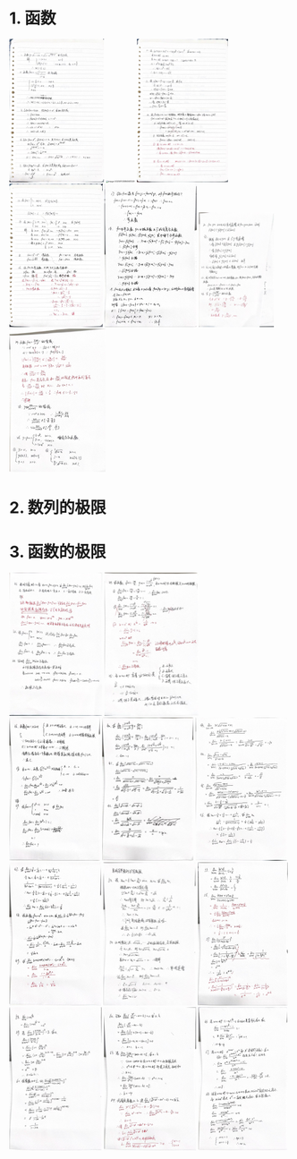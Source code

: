 # 1. 函数

<img src="chap 1 极限和连续.assets/181a2245019b8a06e44e7ada2278a8a4.jpg" alt="181a2245019b8a06e44e7ada2278a8a4" style="zoom: 25%;" />

<img src="chap 1 极限和连续.assets/image-20250103084941329.png" alt="image-20250103084941329" style="zoom: 25%;" />

<img src="chap 1 极限和连续.assets/cacd80017b62fccc4f39ef3c86ebc2ee.jpg" alt="cacd80017b62fccc4f39ef3c86ebc2ee" style="zoom: 25%;" />

<img src="chap 1 极限和连续.assets/0ee0d24063d1d77052e0486e037b4f88.jpg" alt="0ee0d24063d1d77052e0486e037b4f88" style="zoom: 25%;" />

<img src="chap 1 极限和连续.assets/4428449becd2537262c48426f0b7fd04.jpg" alt="4428449becd2537262c48426f0b7fd04" style="zoom:25%;" />

<img src="chap 1 极限和连续.assets/e1b17dd33704a3da436927bab1fc2dae.jpg" alt="e1b17dd33704a3da436927bab1fc2dae" style="zoom:20%;" />

<img src="chap 1 极限和连续.assets/0103f462465cf253d6e8e5c183de9d03.jpg" alt="0103f462465cf253d6e8e5c183de9d03" style="zoom:25%;" />

# 2. 数列的极限

# 3. 函数的极限

<img src="chap 1 极限和连续.assets/25214eb6bfb023c5416440b1226a1825.jpg" alt="25214eb6bfb023c5416440b1226a1825" style="zoom:25%;" />

<img src="chap 1 极限和连续.assets/c13be07db8cee3779111ee6583527eb1.jpg" alt="c13be07db8cee3779111ee6583527eb1" style="zoom:25%;" />

<img src="chap 1 极限和连续.assets/fd8725c4849ecc05078e854c01a8e61d.jpg" alt="fd8725c4849ecc05078e854c01a8e61d" style="zoom:25%;" />

<img src="chap 1 极限和连续.assets/89e7a2b6413b44557982a4ba7293751d.jpg" alt="89e7a2b6413b44557982a4ba7293751d" style="zoom:25%;" />

<img src="chap 1 极限和连续.assets/5d8fa7fd0121b9984b576c7ac094d71a.jpg" alt="5d8fa7fd0121b9984b576c7ac094d71a" style="zoom:25%;" />

<img src="chap 1 极限和连续.assets/c200eebdb6d51f04ad7ec7dd87ba10f1.jpg" alt="c200eebdb6d51f04ad7ec7dd87ba10f1" style="zoom:25%;" />

<img src="chap 1 极限和连续.assets/8ecee42da56b0b839a7f69f6de2d4dd9.jpg" alt="8ecee42da56b0b839a7f69f6de2d4dd9" style="zoom:25%;" />

<img src="chap 1 极限和连续.assets/946b909b14a6dd9c0144483236b0c0f9.jpg" alt="946b909b14a6dd9c0144483236b0c0f9" style="zoom:25%;" />

<img src="chap 1 极限和连续.assets/7b93bcb179da3318ef0b6cbbbd81d786.jpg" alt="7b93bcb179da3318ef0b6cbbbd81d786" style="zoom:25%;" />

<img src="chap 1 极限和连续.assets/f31403a59ff61ffeaa01ea4fd6017a13.jpg" alt="f31403a59ff61ffeaa01ea4fd6017a13" style="zoom:25%;" />

<img src="chap 1 极限和连续.assets/19b1bc6d75d41332c96733d2be63c456.jpg" alt="19b1bc6d75d41332c96733d2be63c456" style="zoom:25%;" />
